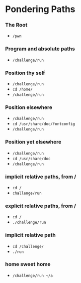 # Pondering Paths
### The Root
- `/pwn`

### Program and absolute paths 
- `/challenge/run`
 
### Position thy self
- `/challenge/run`
- `cd /home/`
- `/challenge/run`

### Position elsewhere
- `/challenge/run`
- `cd /usr/share/doc/fontconfig`
- `/challenge/run` 

### Position yet elsewhere
- `/challenge/run`
- `cd /usr/share/doc` 
- `/challenge/run`

### implicit relative paths, from /
- `cd /`
- `challenge/run`

### explicit relative paths, from /
- `cd /`
- `./challenge/run`
  
### implicit relative path  
- `cd /challenge/`
- `./run`

### home sweet home
- `/challenge/run ~/a`

